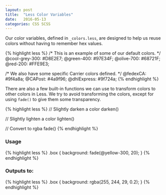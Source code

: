 ```yaml
---
layout: post
title:  "Less Color Variables"
date:   2016-05-13
categories: CSS SCSS
---
```


Our color variables, defined in `_colors.less`, are designed to help us reuse colors without having to remember hex values.

{% highlight less %}
/* This is an example of some of our default colors. */
@cool-grey-300: #D8E2E7;
@green-400: #97E34F;
@olive-700: #68721F;
@red-200: #FFE9E3;

/* We also have some specific Carrier colors defined. */
@fedexCA: #9f4a8a;
@CAPost: #4a9f96;
@dhlExpress: #9f724a;
{% endhighlight %}

There are also a few built-in functions we can use to transform colors to other colors in Less. We try to avoid transforming the colors, except for using `fade()` to give them some transparency.

{% highlight less %}
// Slightly darken a color
darken()

// Slightly lighten a color
lighten()

// Convert to rgba
fade()
{% endhighlight %}

### Usage

{% highlight less %}
.box {
  background: fade(@yellow-300, 20);
}
{% endhighlight %}

### Outputs to:

{% highlight less %}
.box {
  background: rgba(255, 244, 29, 0.2);
}
{% endhighlight %}